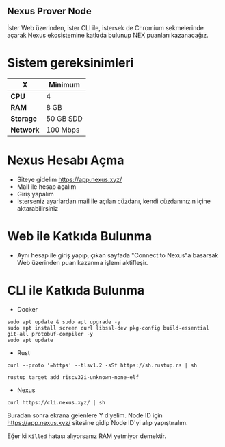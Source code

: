 ## Nexus Prover Node

İster Web üzerinden, ister CLI ile, istersek de Chromium sekmelerinde açarak Nexus ekosistemine katkıda bulunup NEX puanları kazanacağız.

# Sistem gereksinimleri 

| X        | Minimum              |
|------------------|----------------------------|
| **CPU**          | 4 |
| **RAM**          | 8 GB                     |
| **Storage**      | 50 GB SDD                   |
| **Network**      | 100 Mbps  |

# 

# Nexus Hesabı Açma

- Siteye gidelim https://app.nexus.xyz/
- Mail ile hesap açalım
- Giriş yapalım
- İsterseniz ayarlardan mail ile açılan cüzdanı, kendi cüzdanınızın içine aktarabilirsiniz

# Web ile Katkıda Bulunma
- Aynı hesap ile giriş yapıp, çıkan sayfada "Connect to Nexus"a basarsak Web üzerinden puan kazanma işlemi aktifleşir.

# CLI ile Katkıda Bulunma 
- Docker
```
sudo apt update & sudo apt upgrade -y
sudo apt install screen curl libssl-dev pkg-config build-essential git-all protobuf-compiler -y
sudo apt update
```
- Rust
```
curl --proto '=https' --tlsv1.2 -sSf https://sh.rustup.rs | sh
```
``` 
rustup target add riscv32i-unknown-none-elf
```
- Nexus 
```
curl https://cli.nexus.xyz/ | sh
```

Buradan sonra ekrana gelenlere Y diyelim. Node ID için https://app.nexus.xyz/ sitesine gidip Node ID'yi alıp yapıştıralım.

Eğer ki ``Killed`` hatası alıyorsanız RAM yetmiyor demektir.